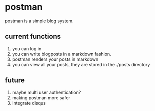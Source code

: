 # postman
postman is a simple blog system. 


## current functions
1. you can log in
2. you can write blogposts in a markdown fashion. 
3. postman renders your posts in markdown
4. you can view all your posts, they are stored in the ./posts directory

## future
1. maybe multi user authentication?
2. making postman more safer 
3. integrate disqus 